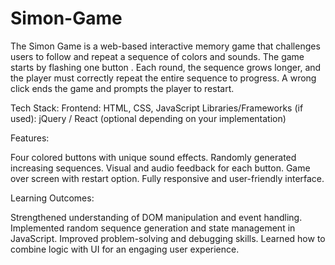 # Simon-Game
The Simon Game is a web-based interactive memory game that challenges users to follow and repeat a sequence of colors and sounds. The game starts by flashing one button . Each round, the sequence grows longer, and the player must correctly repeat the entire sequence to progress. A wrong click ends the game and prompts the player to restart.

Tech Stack:
Frontend: HTML, CSS, JavaScript
Libraries/Frameworks (if used): jQuery / React (optional depending on your implementation)

Features:

Four colored buttons with unique sound effects.
Randomly generated increasing sequences.
Visual and audio feedback for each button.
Game over screen with restart option.
Fully responsive and user-friendly interface.

Learning Outcomes:

Strengthened understanding of DOM manipulation and event handling.
Implemented random sequence generation and state management in JavaScript.
Improved problem-solving and debugging skills.
Learned how to combine logic with UI for an engaging user experience.
